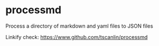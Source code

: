 # processmd

Process a directory of markdown and yaml files to JSON files

Linkify check: https://www.github.com/tscanlin/processmd

